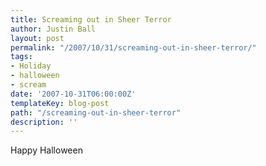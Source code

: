 ```yaml
---
title: Screaming out in Sheer Terror
author: Justin Ball
layout: post
permalink: "/2007/10/31/screaming-out-in-sheer-terror/"
tags:
- Holiday
- halloween
- scream
date: '2007-10-31T06:00:00Z'
templateKey: blog-post
path: "/screaming-out-in-sheer-terror"
description: ''
---
```


Happy Halloween
